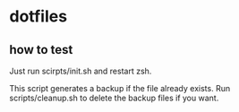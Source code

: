 # dotfiles

## how to test
Just run scirpts/init.sh and restart zsh.

This script generates a backup if the file already exists. Run scripts/cleanup.sh to delete the backup files if you want.
